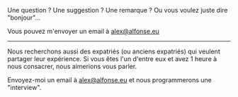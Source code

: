 Une question ? Une suggestion ? Une remarque ? Ou vous voulez juste dire "bonjour"...

Vous pouvez m'envoyer un email à <alex@alfonse.eu>

---

Nous recherchons aussi des expatriés (ou anciens expatriés) qui veulent partager leur expérience. Si vous êtes l'un d'entre eux et avez 1 heure à nous consacrer, nous aimerions vous parler. 

Envoyez-moi un email à <alex@alfonse.eu> et nous programmerons une "interview".